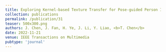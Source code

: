 ```yaml
---
title: Exploring Kernel-based Texture Transfer for Pose-guided Person Image Generation
collection: publications
permalink: /publication/31
teaser: 500x300.png
authors: J. Chen, J. Fan, H. Ye, J. Li, Y. Liao, <b>T. Chen</b>
date: 2022-11-21
venue: IEEE Transactions on Multimedia
pubtype: 'journal'
---
```


<!-- paperurl: 'http://academicpages.github.io/files/paper1.pdf'
citation: 'Your Name, You. (2009). &quot;Paper Title Number 1.&quot; <i>Journal 1</i>. 1(1).' -->
<!-- [Download paper here](http://academicpages.github.io/files/paper1.pdf) -->
